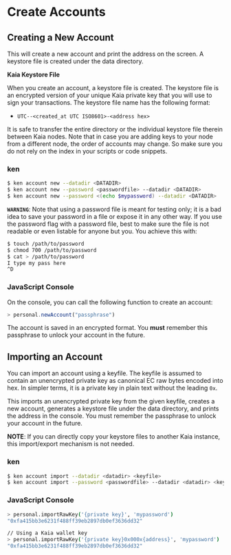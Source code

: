 # Create Accounts

## Creating a New Account <a id="creating-a-new-account"></a>

This will create a new account and print the address on the screen. A keystore file is created under the data directory.

**Kaia Keystore File**

When you create an account, a keystore file is created. The keystore file is an encrypted version of your unique Kaia private key that you will use to sign your transactions. The keystore file name has the following format:

* `UTC--<created_at UTC ISO8601>-<address hex>`

It is safe to transfer the entire directory or the individual keystore file therein between Kaia nodes. Note that in case you are adding keys to your node from a different node, the order of accounts may change. So make sure you do not rely on the index in your scripts or code snippets.

### ken <a id="ken"></a>

```bash
$ ken account new --datadir <DATADIR>
$ ken account new --password <passwordfile> --datadir <DATADIR>
$ ken account new --password <(echo $mypassword) --datadir <DATADIR>
```

**`WARNING`**: Note that using a password file is meant for testing only; it is a bad idea to save your password in a file or expose it in any other way. If you use the password flag with a password file, best to make sure the file is not readable or even listable for anyone but you. You achieve this with:

```bash
$ touch /path/to/password
$ chmod 700 /path/to/password
$ cat > /path/to/password
I type my pass here
^D
```

### JavaScript Console <a id="javascript-console"></a>

On the console, you can call the following function to create an account:

```javascript
> personal.newAccount("passphrase")
```

The account is saved in an encrypted format. You **must** remember this passphrase to unlock your account in the future.

## Importing an Account <a id="importing-an-account"></a>

You can import an account using a keyfile. The keyfile is assumed to contain an unencrypted private key as canonical EC raw bytes encoded into hex. In simpler terms, it is a private key in plain text without the leading `0x`.

This imports an unencrypted private key from the given keyfile, creates a new account, generates a keystore file under the data directory, and prints the address in the console. You must remember the passphrase to unlock your account in the future.

**NOTE**: If you can directly copy your keystore files to another Kaia instance, this import/export mechanism is not needed.

### ken <a id="ken-1"></a>

```bash
$ ken account import --datadir <datadir> <keyfile>
$ ken account import --password <passwordfile> --datadir <datadir> <keyfile>
```

### JavaScript Console <a id="javascript-console-1"></a>

```bash
> personal.importRawKey('{private key}', 'mypassword')
"0xfa415bb3e6231f488ff39eb2897db0ef3636dd32"​

// Using a Kaia wallet key
> personal.importRawKey('{private key}0x000x{address}', 'mypassword')
"0xfa415bb3e6231f488ff39eb2897db0ef3636dd32"
```
